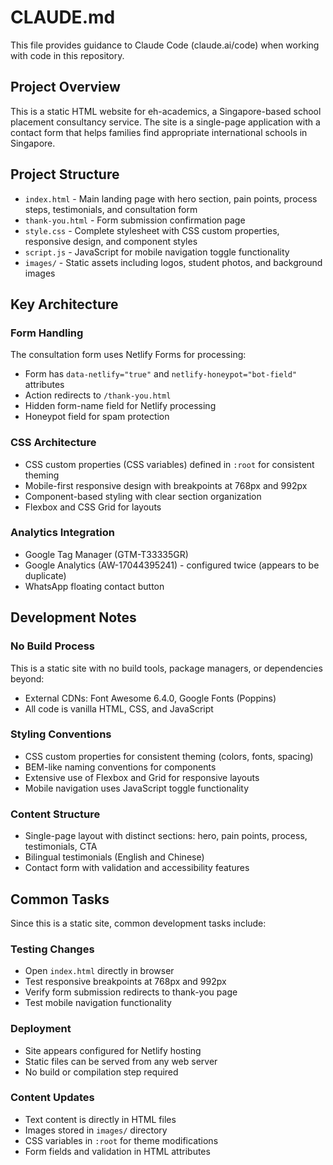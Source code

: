 # CLAUDE.md

This file provides guidance to Claude Code (claude.ai/code) when working with code in this repository.

## Project Overview

This is a static HTML website for eh-academics, a Singapore-based school placement consultancy service. The site is a single-page application with a contact form that helps families find appropriate international schools in Singapore.

## Project Structure

- `index.html` - Main landing page with hero section, pain points, process steps, testimonials, and consultation form
- `thank-you.html` - Form submission confirmation page
- `style.css` - Complete stylesheet with CSS custom properties, responsive design, and component styles
- `script.js` - JavaScript for mobile navigation toggle functionality
- `images/` - Static assets including logos, student photos, and background images

## Key Architecture

### Form Handling
The consultation form uses Netlify Forms for processing:
- Form has `data-netlify="true"` and `netlify-honeypot="bot-field"` attributes
- Action redirects to `/thank-you.html`
- Hidden form-name field for Netlify processing
- Honeypot field for spam protection

### CSS Architecture
- CSS custom properties (CSS variables) defined in `:root` for consistent theming
- Mobile-first responsive design with breakpoints at 768px and 992px
- Component-based styling with clear section organization
- Flexbox and CSS Grid for layouts

### Analytics Integration
- Google Tag Manager (GTM-T33335GR)
- Google Analytics (AW-17044395241) - configured twice (appears to be duplicate)
- WhatsApp floating contact button

## Development Notes

### No Build Process
This is a static site with no build tools, package managers, or dependencies beyond:
- External CDNs: Font Awesome 6.4.0, Google Fonts (Poppins)
- All code is vanilla HTML, CSS, and JavaScript

### Styling Conventions
- CSS custom properties for consistent theming (colors, fonts, spacing)
- BEM-like naming conventions for components
- Extensive use of Flexbox and Grid for responsive layouts
- Mobile navigation uses JavaScript toggle functionality

### Content Structure
- Single-page layout with distinct sections: hero, pain points, process, testimonials, CTA
- Bilingual testimonials (English and Chinese)
- Contact form with validation and accessibility features

## Common Tasks

Since this is a static site, common development tasks include:

### Testing Changes
- Open `index.html` directly in browser
- Test responsive breakpoints at 768px and 992px
- Verify form submission redirects to thank-you page
- Test mobile navigation functionality

### Deployment
- Site appears configured for Netlify hosting
- Static files can be served from any web server
- No build or compilation step required

### Content Updates
- Text content is directly in HTML files
- Images stored in `images/` directory
- CSS variables in `:root` for theme modifications
- Form fields and validation in HTML attributes